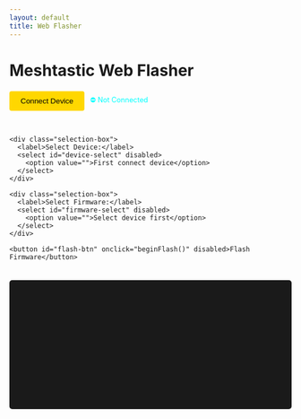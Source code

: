 ```yaml
---
layout: default
title: Web Flasher
---
```


# Meshtastic Web Flasher

<div id="flasher-container">
  <div class="flash-controls">
    <div class="connect-box">
      <button id="connect-btn" onclick="connect()">Connect Device</button>
      <span id="connection-status">⛔ Not Connected</span>
    </div>
    
    <div class="selection-box">
      <label>Select Device:</label>
      <select id="device-select" disabled>
        <option value="">First connect device</option>
      </select>
    </div>

    <div class="selection-box">
      <label>Select Firmware:</label>
      <select id="firmware-select" disabled>
        <option value="">Select device first</option>
      </select>
    </div>

    <button id="flash-btn" onclick="beginFlash()" disabled>Flash Firmware</button>
  </div>

  <div id="progress-container" style="display: none;">
    <progress id="progress-bar" value="0" max="100"></progress>
    <span id="progress-text">0%</span>
  </div>

  <div id="log-container">
    <pre id="log"></pre>
  </div>
</div>

<script src="https://unpkg.com/esptool-js@1.3.0/dist/web/esptool.js"></script>

<script>
const REPO = 'HarukiToreda/Meshtastic-Experiments';
const BRANCH = 'main';
const FIRMWARES_PATH = 'Meshtastic-Experiments/firmwares';
const CORS_PROXY = 'https://api.allorigins.win/raw?url=';

let port = null;
let selectedFirmware = null;

async function loadDevices() {
  try {
    const apiUrl = `https://api.github.com/repos/${REPO}/contents/${FIRMWARES_PATH}?ref=${BRANCH}`;
    const response = await fetch(`${CORS_PROXY}${encodeURIComponent(apiUrl)}`);
    
    if (!response.ok) throw new Error(`GitHub error: ${response.status}`);
    
    const data = await response.json();
    const devices = Array.isArray(data) ? data : data.items;
    
    const deviceSelect = document.getElementById('device-select');
    deviceSelect.innerHTML = '<option value="">Select a device</option>';
    
    devices.forEach(item => {
      if (item.type === 'dir') {
        const option = document.createElement('option');
        option.value = item.name;
        option.textContent = item.name.replace(/_/g, ' ');
        deviceSelect.appendChild(option);
      }
    });
    
    deviceSelect.disabled = false;
    log('Loaded available devices');
  } catch (error) {
    log(`Device loading failed: ${error.message}`);
  }
}

async function loadFirmwares(device) {
  try {
    const apiUrl = `https://api.github.com/repos/${REPO}/contents/${FIRMWARES_PATH}/${device}?ref=${BRANCH}`;
    const response = await fetch(`${CORS_PROXY}${encodeURIComponent(apiUrl)}`);
    
    if (!response.ok) throw new Error(`GitHub error: ${response.status}`);
    
    const data = await response.json();
    const files = Array.isArray(data) ? data : data.items;
    
    const firmwareSelect = document.getElementById('firmware-select');
    firmwareSelect.innerHTML = '<option value="">Select a firmware</option>';
    
    files.forEach(file => {
      if (file.name.endsWith('.bin')) {
        const option = document.createElement('option');
        option.value = `https://raw.githubusercontent.com/${REPO}/${BRANCH}/${FIRMWARES_PATH}/${device}/${file.name}`;
        option.textContent = file.name.replace(/_/g, ' ');
        firmwareSelect.appendChild(option);
      }
    });
    
    firmwareSelect.disabled = false;
    log(`Loaded firmwares for ${device}`);
  } catch (error) {
    log(`Firmware loading failed: ${error.message}`);
  }
}

async function connect() {
  try {
    port = await navigator.serial.requestPort();
    document.getElementById('connect-btn').disabled = true;
    document.getElementById('connection-status').textContent = '✅ Connected';
    document.getElementById('flash-btn').disabled = false;
    log('Connected to device');
    await loadDevices();
  } catch (error) {
    log(`Connection error: ${error.message}`);
  }
}

document.getElementById('device-select').addEventListener('change', function(e) {
  const device = e.target.value;
  if (device) {
    loadFirmwares(device);
  }
});

document.getElementById('firmware-select').addEventListener('change', function(e) {
  selectedFirmware = e.target.value;
});

async function beginFlash() {
  if (!selectedFirmware) {
    log('Please select a firmware first');
    return;
  }

  try {
    document.getElementById('progress-container').style.display = 'block';
    const options = { baudRate: 115200, autoDtrReset: false };
    
    log(`Downloading firmware: ${selectedFirmware}`);
    const response = await fetch(selectedFirmware);
    const firmwareBuffer = await response.arrayBuffer();
    
    await port.open(options);
    const esptool = new ESPTool(port);
    
    await esptool.connect();
    log('Starting flash process...');
    
    await esptool.flash_file(new Uint8Array(firmwareBuffer), (progress) => {
      const percent = Math.round(progress * 100);
      document.getElementById('progress-bar').value = percent;
      document.getElementById('progress-text').textContent = `${percent}%`;
    });
    
    log('Flash complete! Resetting device...');
    await esptool.hard_reset();
    log('Device ready to use');
  } catch (error) {
    log(`Flash failed: ${error.message}`);
  } finally {
    document.getElementById('progress-container').style.display = 'none';
    if (port) await port.close();
  }
}

function log(message) {
  const logElement = document.getElementById('log');
  logElement.textContent += `${new Date().toLocaleTimeString()}: ${message}\n`;
  logElement.scrollTop = logElement.scrollHeight;
}
</script>

<style>
.flash-controls {
  margin: 20px 0;
  display: flex;
  flex-direction: column;
  gap: 15px;
  max-width: 600px;
}

.connect-box {
  display: flex;
  gap: 10px;
  align-items: center;
  margin-bottom: 15px;
}

#connect-btn {
  padding: 10px 20px;
  background: #FFD700;
  color: #000;
  border: none;
  border-radius: 4px;
  cursor: pointer;
  width: auto;
}

#connection-status {
  color: #00FFFF;
  font-size: 0.9em;
}

.selection-box {
  background: #1a1a1a;
  padding: 15px;
  border-radius: 5px;
}

select {
  width: 100%;
  padding: 8px;
  background: #333;
  color: #fff;
  border: 1px solid #FFD700;
  border-radius: 4px;
  margin-top: 5px;
}

label {
  color: #00FFFF;
  font-size: 0.9em;
}

#flash-btn {
  padding: 12px 24px;
  background: #00FF00;
  color: #000;
  border: none;
  border-radius: 4px;
  cursor: pointer;
  width: auto;
  align-self: flex-start;
}

#log-container {
  background: #1a1a1a;
  padding: 15px;
  border-radius: 5px;
  margin-top: 20px;
}

#log {
  color: #00FF00;
  height: 200px;
  overflow-y: auto;
  margin: 0;
  font-family: monospace;
}

progress {
  width: 100%;
  height: 20px;
  margin-top: 10px;
  accent-color: #FFD700;
}

#progress-text {
  color: #00FFFF;
  margin-left: 10px;
}
</style>
